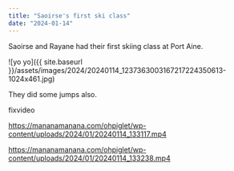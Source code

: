 ```yaml
---
title: "Saoirse's first ski class"
date: "2024-01-14"
---
```


Saoirse and Rayane had their first skiing class at Port Aine.

![yo yo]({{ site.baseurl }}/assets/images/2024/20240114_1237363003167217224350613-1024x461.jpg)

They did some jumps also.

fixvideo

https://mananamanana.com/ohpiglet/wp-content/uploads/2024/01/20240114_133117.mp4

https://mananamanana.com/ohpiglet/wp-content/uploads/2024/01/20240114_133238.mp4
